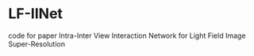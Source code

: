 # LF-IINet
code for paper Intra-Inter View Interaction Network for Light Field Image Super-Resolution
